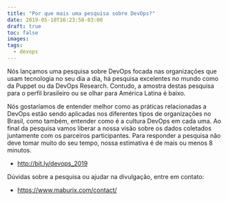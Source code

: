 ```yaml
---
title: "Por que mais uma pesquisa sobre DevOps?"
date: 2019-05-10T16:23:58-03:00
draft: true
toc: false
images:
tags: 
  - devops
---
```


Nós lançamos uma pesquisa sobre DevOps focada nas organizações que usam tecnologia no seu dia a dia, há pesquisa excelentes no mundo como da Puppet ou da DevOps Research. Contudo, a amostra destas pesquisa para o perfil brasileiro ou se olhar para América Latina é baixo. 

Nós gostaríamos de entender melhor como as práticas relacionadas a DevOps estão sendo aplicadas nos diferentes tipos de organizações no Brasil, como também, entender como é a cultura DevOps em cada uma. Ao final da pesquisa vamos liberar a nossa visão sobre os dados coletados juntamente com os parceiros participantes. Para responder a pesquisa não deve tomar muito do seu tempo, nossa estimativa é de mais ou menos 8 minutos. 

- http://bit.ly/devops_2019

Dúvidas sobre a pesquisa ou ajudar na divulgação, entre em contato:

- https://www.maburix.com/contact/


